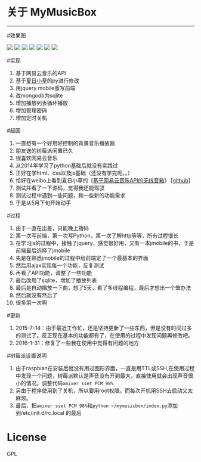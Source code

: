 # 关于  MyMusicBox 
---
#效果图

![](http://7xkdyj.com1.z0.glb.clouddn.com/1.jpg)
![](http://7xkdyj.com1.z0.glb.clouddn.com/2.jpg)
![](http://7xkdyj.com1.z0.glb.clouddn.com/3.jpg)
![](http://7xkdyj.com1.z0.glb.clouddn.com/4.jpg)
![](http://7xkdyj.com1.z0.glb.clouddn.com/5.jpg)
![](http://7xkdyj.com1.z0.glb.clouddn.com/6.jpg)
![](http://7xkdyj.com1.z0.glb.clouddn.com/8.jpg)


#实现

1. 基于网易云音乐的API
2. 基于[夏日小草](http://homeway.me/)的py进行修改
3. 用jquery mobile重写前端
4. 改mongodb为sqlite
5. 增加播放列表循环播放 
6. 增加管理密码
7. 增加定时关机

#起因
1. 一直想有一个好用好控制的背景音乐播放器
2. 朋友送的树莓派闲置已久
3. 很喜欢网易云音乐
4. 从2014年学习了python基础后就没有实践过
5. 正好在学html、css以及js基础（还没有学完呢。。）
6. 恰好在weibo上看到夏日小草的《[基于网易云音乐API的无线音箱](http://segmentfault.com/a/1190000002597540)》 [[github]](https://github.com/grasses/NetEase-Wireless-MusicBox)
7. 测试并看了一下源码，觉得我还能驾驭
8. 测试过程中遇到一些问题，和一些新的功能需求
9. 于是从5月下旬开始动手

#过程
1. 由于一直在出差，只能晚上撸码
2. 第一次写前端，第一次写Python，第一次了解http等等，所有过程很长
3. 在学习js的过程中，接触了jquery，感觉很好用，又有一本jmobile的书，于是前端最后选择了jmobile
4. 先是在熟悉jmobile的过程中给前端定了一个最基本的界面
5. 然后用ajax实现每一个功能，反复测试
6. 再看了API功能，调整了一些功能
7. 最后改用了sqlite，增加了播放列表
8. 最后是自动播放一下曲，想了5天，看了多线程编程，最后才想出一个笨办法
9. 然后就没有然后了
10. 很多第一次啊

#更新

1. 2015-7-14：由于最近工作忙，还是坚持更新了一些东西，但是没有时间过多的测试了。反正现在基本的功能都有了，在使用的过程中发现问题再修改吧。
2. 2016-1-31：修复了一些我在使用中觉得有问题的地方

#树莓派设置说明
1. 由于raspbian在安装后就没有用过图形界面，一直是用TTL或SSH,在使用过程中发现一个问题，树莓派默认是声音没有开到最大，直接使用就会出现声音很小的情况。调整代码`amixer sset PCM 98%`
2. 另由于程序使用到了关机，所以要用root权限。而每次开机用SSH去启动又太麻烦。
3. 最后，把`amixer sset PCM 98%`和`python ~/mymusicbox/index.py`添加到/etc/init.d/rc.local 的最后


# License

GPL